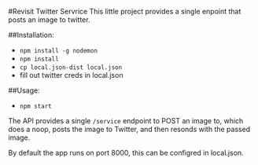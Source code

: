 #Revisit Twitter Servrice
This little project provides a single enpoint that posts an image to twitter.

##Installation:
 - `npm install -g nodemon`
 - `npm install`
 - `cp local.json-dist local.json`
 - fill out twitter creds in local.json

##Usage:
 - `npm start`

The API provides a single `/service` endpoint to POST an image to, which
does a noop, posts the image to Twitter, and then resonds with the passed image.

By default the app runs on port 8000, this can be configred in local.json.
